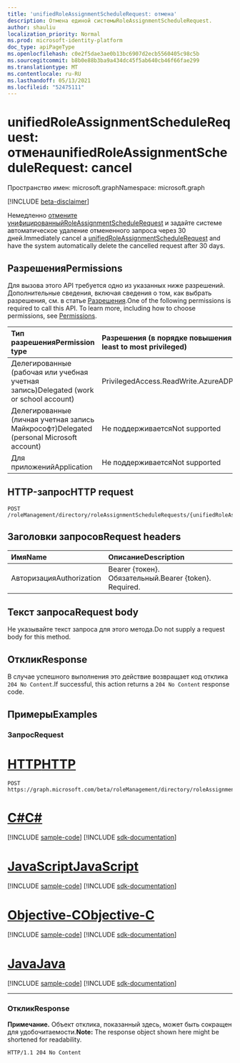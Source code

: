```yaml
---
title: 'unifiedRoleAssignmentScheduleRequest: отмена'
description: Отмена единой системыRoleAssignmentScheduleRequest.
author: shauliu
localization_priority: Normal
ms.prod: microsoft-identity-platform
doc_type: apiPageType
ms.openlocfilehash: c0e2f5dae3ae0b13bc6907d2ecb5560405c98c5b
ms.sourcegitcommit: b8b0e88b3ba9a434dc45f5ab640cb46f66fae299
ms.translationtype: MT
ms.contentlocale: ru-RU
ms.lasthandoff: 05/13/2021
ms.locfileid: "52475111"
---
```

# <a name="unifiedroleassignmentschedulerequest-cancel"></a><span data-ttu-id="89007-103">unifiedRoleAssignmentScheduleRequest: отмена</span><span class="sxs-lookup"><span data-stu-id="89007-103">unifiedRoleAssignmentScheduleRequest: cancel</span></span>
<span data-ttu-id="89007-104">Пространство имен: microsoft.graph</span><span class="sxs-lookup"><span data-stu-id="89007-104">Namespace: microsoft.graph</span></span>

[!INCLUDE [beta-disclaimer](../../includes/beta-disclaimer.md)]

<span data-ttu-id="89007-105">Немедленно [отмените унифицированныйRoleAssignmentScheduleRequest](../resources/unifiedroleassignmentschedulerequest.md) и задайте системе автоматическое удаление отмененного запроса через 30 дней.</span><span class="sxs-lookup"><span data-stu-id="89007-105">Immediately cancel a [unifiedRoleAssignmentScheduleRequest](../resources/unifiedroleassignmentschedulerequest.md) and have the system automatically delete the cancelled request after 30 days.</span></span>

## <a name="permissions"></a><span data-ttu-id="89007-106">Разрешения</span><span class="sxs-lookup"><span data-stu-id="89007-106">Permissions</span></span>
<span data-ttu-id="89007-p101">Для вызова этого API требуется одно из указанных ниже разрешений. Дополнительные сведения, включая сведения о том, как выбрать разрешения, см. в статье [Разрешения](/graph/permissions-reference).</span><span class="sxs-lookup"><span data-stu-id="89007-p101">One of the following permissions is required to call this API. To learn more, including how to choose permissions, see [Permissions](/graph/permissions-reference).</span></span>

|<span data-ttu-id="89007-109">Тип разрешения</span><span class="sxs-lookup"><span data-stu-id="89007-109">Permission type</span></span>|<span data-ttu-id="89007-110">Разрешения (в порядке повышения привилегий)</span><span class="sxs-lookup"><span data-stu-id="89007-110">Permissions (from least to most privileged)</span></span>|
|:---|:---|
|<span data-ttu-id="89007-111">Делегированные (рабочая или учебная учетная запись)</span><span class="sxs-lookup"><span data-stu-id="89007-111">Delegated (work or school account)</span></span>|<span data-ttu-id="89007-112">PrivilegedAccess.ReadWrite.AzureAD</span><span class="sxs-lookup"><span data-stu-id="89007-112">PrivilegedAccess.ReadWrite.AzureAD</span></span>|
|<span data-ttu-id="89007-113">Делегированные (личная учетная запись Майкрософт)</span><span class="sxs-lookup"><span data-stu-id="89007-113">Delegated (personal Microsoft account)</span></span>|<span data-ttu-id="89007-114">Не поддерживается</span><span class="sxs-lookup"><span data-stu-id="89007-114">Not supported</span></span>|
|<span data-ttu-id="89007-115">Для приложений</span><span class="sxs-lookup"><span data-stu-id="89007-115">Application</span></span>|<span data-ttu-id="89007-116">Не поддерживается</span><span class="sxs-lookup"><span data-stu-id="89007-116">Not supported</span></span>|

## <a name="http-request"></a><span data-ttu-id="89007-117">HTTP-запрос</span><span class="sxs-lookup"><span data-stu-id="89007-117">HTTP request</span></span>

<!-- {
  "blockType": "ignored"
}
-->
``` http
POST /roleManagement/directory/roleAssignmentScheduleRequests/{unifiedRoleAssignmentScheduleRequestsId}/cancel
```

## <a name="request-headers"></a><span data-ttu-id="89007-118">Заголовки запросов</span><span class="sxs-lookup"><span data-stu-id="89007-118">Request headers</span></span>
|<span data-ttu-id="89007-119">Имя</span><span class="sxs-lookup"><span data-stu-id="89007-119">Name</span></span>|<span data-ttu-id="89007-120">Описание</span><span class="sxs-lookup"><span data-stu-id="89007-120">Description</span></span>|
|:---|:---|
|<span data-ttu-id="89007-121">Авторизация</span><span class="sxs-lookup"><span data-stu-id="89007-121">Authorization</span></span>|<span data-ttu-id="89007-p102">Bearer {токен}. Обязательный.</span><span class="sxs-lookup"><span data-stu-id="89007-p102">Bearer {token}. Required.</span></span>|

## <a name="request-body"></a><span data-ttu-id="89007-124">Текст запроса</span><span class="sxs-lookup"><span data-stu-id="89007-124">Request body</span></span>
<span data-ttu-id="89007-125">Не указывайте текст запроса для этого метода.</span><span class="sxs-lookup"><span data-stu-id="89007-125">Do not supply a request body for this method.</span></span>

## <a name="response"></a><span data-ttu-id="89007-126">Отклик</span><span class="sxs-lookup"><span data-stu-id="89007-126">Response</span></span>

<span data-ttu-id="89007-127">В случае успешного выполнения это действие возвращает код отклика `204 No Content`.</span><span class="sxs-lookup"><span data-stu-id="89007-127">If successful, this action returns a `204 No Content` response code.</span></span>

## <a name="examples"></a><span data-ttu-id="89007-128">Примеры</span><span class="sxs-lookup"><span data-stu-id="89007-128">Examples</span></span>

### <a name="request"></a><span data-ttu-id="89007-129">Запрос</span><span class="sxs-lookup"><span data-stu-id="89007-129">Request</span></span>

# <a name="http"></a>[<span data-ttu-id="89007-130">HTTP</span><span class="sxs-lookup"><span data-stu-id="89007-130">HTTP</span></span>](#tab/http)
<!-- {
  "blockType": "request",
  "name": "unifiedroleassignmentschedulerequest_cancel"
}
-->
``` http
POST https://graph.microsoft.com/beta/roleManagement/directory/roleAssignmentScheduleRequests/{unifiedRoleAssignmentScheduleRequestsId}/cancel
```
# <a name="c"></a>[<span data-ttu-id="89007-131">C#</span><span class="sxs-lookup"><span data-stu-id="89007-131">C#</span></span>](#tab/csharp)
[!INCLUDE [sample-code](../includes/snippets/csharp/unifiedroleassignmentschedulerequest-cancel-csharp-snippets.md)]
[!INCLUDE [sdk-documentation](../includes/snippets/snippets-sdk-documentation-link.md)]

# <a name="javascript"></a>[<span data-ttu-id="89007-132">JavaScript</span><span class="sxs-lookup"><span data-stu-id="89007-132">JavaScript</span></span>](#tab/javascript)
[!INCLUDE [sample-code](../includes/snippets/javascript/unifiedroleassignmentschedulerequest-cancel-javascript-snippets.md)]
[!INCLUDE [sdk-documentation](../includes/snippets/snippets-sdk-documentation-link.md)]

# <a name="objective-c"></a>[<span data-ttu-id="89007-133">Objective-C</span><span class="sxs-lookup"><span data-stu-id="89007-133">Objective-C</span></span>](#tab/objc)
[!INCLUDE [sample-code](../includes/snippets/objc/unifiedroleassignmentschedulerequest-cancel-objc-snippets.md)]
[!INCLUDE [sdk-documentation](../includes/snippets/snippets-sdk-documentation-link.md)]

# <a name="java"></a>[<span data-ttu-id="89007-134">Java</span><span class="sxs-lookup"><span data-stu-id="89007-134">Java</span></span>](#tab/java)
[!INCLUDE [sample-code](../includes/snippets/java/unifiedroleassignmentschedulerequest-cancel-java-snippets.md)]
[!INCLUDE [sdk-documentation](../includes/snippets/snippets-sdk-documentation-link.md)]

---



### <a name="response"></a><span data-ttu-id="89007-135">Отклик</span><span class="sxs-lookup"><span data-stu-id="89007-135">Response</span></span>
<span data-ttu-id="89007-136">**Примечание.** Объект отклика, показанный здесь, может быть сокращен для удобочитаемости.</span><span class="sxs-lookup"><span data-stu-id="89007-136">**Note:** The response object shown here might be shortened for readability.</span></span>
<!-- {
  "blockType": "response",
  "truncated": true
}
-->
``` http
HTTP/1.1 204 No Content
```

